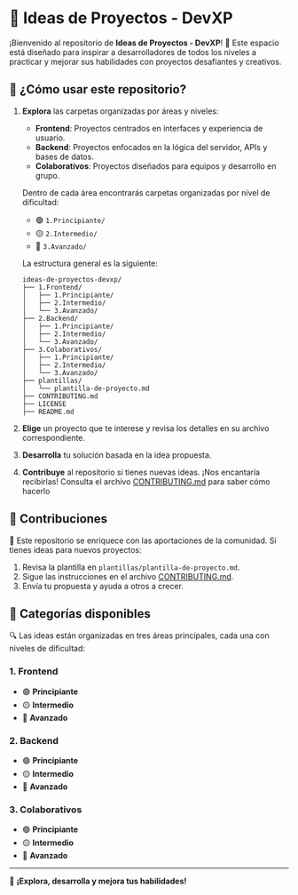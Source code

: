 # 🌟 Ideas de Proyectos - DevXP

¡Bienvenido al repositorio de **Ideas de Proyectos - DevXP**! 🎉 Este espacio está diseñado para inspirar a desarrolladores de todos los niveles a practicar y mejorar sus habilidades con proyectos desafiantes y creativos.

## 🚀 ¿Cómo usar este repositorio?

1. **Explora** las carpetas organizadas por áreas y niveles:

   - **Frontend**: Proyectos centrados en interfaces y experiencia de usuario.
   - **Backend**: Proyectos enfocados en la lógica del servidor, APIs y bases de datos.
   - **Colaborativos**: Proyectos diseñados para equipos y desarrollo en grupo.

   Dentro de cada área encontrarás carpetas organizadas por nivel de dificultad:

   - 🟢 `1.Principiante/`
   - 🟡 `2.Intermedio/`
   - 🔴 `3.Avanzado/`

   La estructura general es la siguiente:

   ```plaintext
   ideas-de-proyectos-devxp/
   ├── 1.Frontend/
   │   ├── 1.Principiante/
   │   ├── 2.Intermedio/
   │   └── 3.Avanzado/
   ├── 2.Backend/
   │   ├── 1.Principiante/
   │   ├── 2.Intermedio/
   │   └── 3.Avanzado/
   ├── 3.Colaborativos/
   │   ├── 1.Principiante/
   │   ├── 2.Intermedio/
   │   └── 3.Avanzado/
   ├── plantillas/
   │   └── plantilla-de-proyecto.md
   ├── CONTRIBUTING.md
   ├── LICENSE
   ├── README.md
   ```

2. **Elige** un proyecto que te interese y revisa los detalles en su archivo correspondiente.
3. **Desarrolla** tu solución basada en la idea propuesta.
4. **Contribuye** al repositorio si tienes nuevas ideas. ¡Nos encantaría recibirlas! Consulta el archivo [CONTRIBUTING.md](CONTRIBUTING.md) para saber cómo hacerlo

## 🤝 Contribuciones

🎯 Este repositorio se enriquece con las aportaciones de la comunidad.
Si tienes ideas para nuevos proyectos:

1. Revisa la plantilla en `plantillas/plantilla-de-proyecto.md`.
2. Sigue las instrucciones en el archivo [CONTRIBUTING.md](CONTRIBUTING.md).
3. Envía tu propuesta y ayuda a otros a crecer.

## 📂 Categorías disponibles

🔍 Las ideas están organizadas en tres áreas principales, cada una con niveles de dificultad:

### 1. **Frontend**

- 🟢 **Principiante**
- 🟡 **Intermedio**
- 🔴 **Avanzado**

### 2. **Backend**

- 🟢 **Principiante**
- 🟡 **Intermedio**
- 🔴 **Avanzado**

### 3. **Colaborativos**

- 🟢 **Principiante**
- 🟡 **Intermedio**
- 🔴 **Avanzado**

---

🎉 **¡Explora, desarrolla y mejora tus habilidades!**
